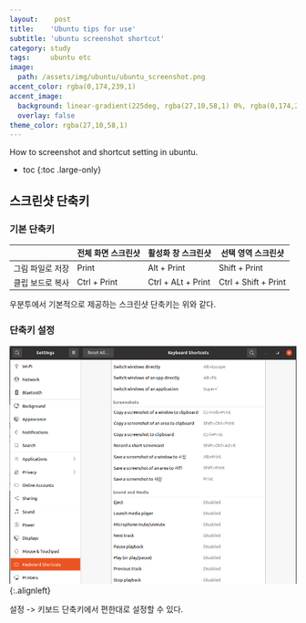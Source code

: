 ```yaml
---
layout:    post
title:    'Ubuntu tips for use'
subtitle: 'ubuntu screenshot shortcut'
category: study
tags:     ubuntu etc
image: 
  path: /assets/img/ubuntu/ubuntu_screenshot.png
accent_color: rgba(0,174,239,1)
accent_image:
  background: linear-gradient(225deg, rgba(27,10,58,1) 0%, rgba(0,174,239,1) 80%)
  overlay: false
theme_color: rgba(27,10,58,1)
---
```


How to screenshot and shortcut setting in ubuntu. 

* toc
{:toc .large-only}

## 스크린샷 단축키<br>

### 기본 단축키

|                  | 전체 화면 스크린샷 | 활성화 창 스크린샷 | 선택 영역 스크린샷   |
| ---------------- | ------------------ | ------------------ | -------------------- |
| 그림 파일로 저장 | Print              | Alt + Print        | Shift + Print        |
| 클립 보드로 복사 | Ctrl + Print       | Ctrl + ALt + Print | Ctrl + Shift + Print |

우분투에서 기본적으로 제공하는 스크린샷 단축키는 위와 같다. 


### 단축키 설정

![ubuntu_screenshot](/assets/img/ubuntu/ubuntu_screenshot.png){:.alignleft}

설정 -> 키보드 단축키에서 편한대로 설정할 수 있다. 